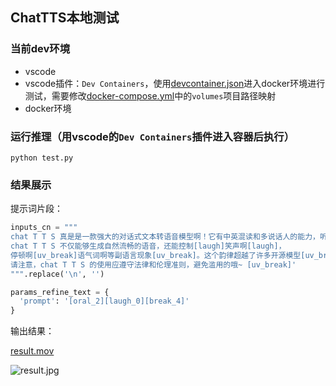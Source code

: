 ## ChatTTS本地测试


### 当前dev环境
- vscode
- vscode插件：`Dev Containers`，使用[devcontainer.json](.devcontainer/devcontainer.json)进入docker环境进行测试，需要修改[docker-compose.yml](.devcontainer/docker-compose.yml)中的`volumes`项目路径映射
- docker环境


### 运行推理（用vscode的`Dev Containers`插件进入容器后执行）
```shell
python test.py
```

### 结果展示

提示词片段：
```python
inputs_cn = """
chat T T S 真是是一款强大的对话式文本转语音模型啊！它有中英混读和多说话人的能力，听起来非常自然。
chat T T S 不仅能够生成自然流畅的语音，还能控制[laugh]笑声啊[laugh]，
停顿啊[uv_break]语气词啊等副语言现象[uv_break]。这个韵律超越了许多开源模型[uv_break]。
请注意，chat T T S 的使用应遵守法律和伦理准则，避免滥用的哦~ [uv_break]'
""".replace('\n', '')

params_refine_text = {
  'prompt': '[oral_2][laugh_0][break_4]'
} 
```

输出结果：

[result.mov](https://github.com/Samge0/ChatTTS-fork/assets/17336101/bc2e70a2-a510-4d09-9b05-6f97cc62e884)

![result.jpg](https://github.com/Samge0/ChatTTS-fork/assets/17336101/dd1a4fd9-d6d6-4089-9160-49089c63c41a)